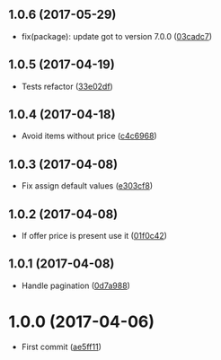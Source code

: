<a name="1.0.6"></a>
## 1.0.6 (2017-05-29)

* fix(package): update got to version 7.0.0 ([03cadc7](https://github.com/kikobeats/bigsurfshop-api/commit/03cadc7))



<a name="1.0.5"></a>
## 1.0.5 (2017-04-19)

* Tests refactor ([33e02df](https://github.com/kikobeats/bigsurfshop-api/commit/33e02df))



<a name="1.0.4"></a>
## 1.0.4 (2017-04-18)

* Avoid items without price ([c4c6968](https://github.com/kikobeats/bigsurfshop-api/commit/c4c6968))



<a name="1.0.3"></a>
## 1.0.3 (2017-04-08)

* Fix assign default values ([e303cf8](https://github.com/kikobeats/bigsurfshop-api/commit/e303cf8))



<a name="1.0.2"></a>
## 1.0.2 (2017-04-08)

* If offer price is present use it ([01f0c42](https://github.com/kikobeats/bigsurfshop-api/commit/01f0c42))



<a name="1.0.1"></a>
## 1.0.1 (2017-04-08)

* Handle pagination ([0d7a988](https://github.com/kikobeats/bigsurfshop-api/commit/0d7a988))



<a name="1.0.0"></a>
# 1.0.0 (2017-04-06)

* First commit ([ae5ff11](https://github.com/kikobeats/bigsurfshop-api/commit/ae5ff11))



